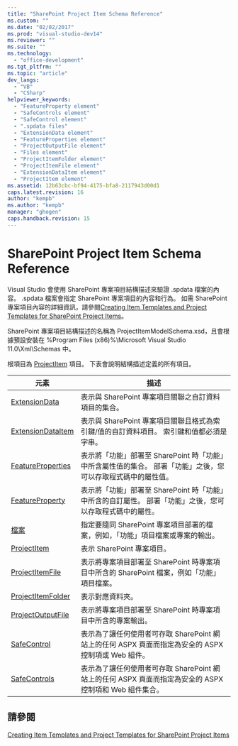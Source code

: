 ```yaml
---
title: "SharePoint Project Item Schema Reference"
ms.custom: ""
ms.date: "02/02/2017"
ms.prod: "visual-studio-dev14"
ms.reviewer: ""
ms.suite: ""
ms.technology: 
  - "office-development"
ms.tgt_pltfrm: ""
ms.topic: "article"
dev_langs: 
  - "VB"
  - "CSharp"
helpviewer_keywords: 
  - "FeatureProperty element"
  - "SafeControls element"
  - "SafeControl element"
  - ".spdata files"
  - "ExtensionData element"
  - "FeatureProperties element"
  - "ProjectOutputFile element"
  - "Files element"
  - "ProjectItemFolder element"
  - "ProjectItemFile element"
  - "ExtensionDataItem element"
  - "ProjectItem element"
ms.assetid: 12b63cbc-bf94-4175-bfa8-2117943d00d1
caps.latest.revision: 16
author: "kempb"
ms.author: "kempb"
manager: "ghogen"
caps.handback.revision: 15
---
```

# SharePoint Project Item Schema Reference
  Visual Studio 會使用 SharePoint 專案項目結構描述來驗證 .spdata 檔案的內容。  .spdata 檔案會指定 SharePoint 專案項目的內容和行為。  如需 SharePoint 專案項目內容的詳細資訊，請參閱[Creating Item Templates and Project Templates for SharePoint Project Items](../sharepoint/creating-item-templates-and-project-templates-for-sharepoint-project-items.md)。  
  
 SharePoint 專案項目結構描述的名稱為 ProjectItemModelSchema.xsd，且會根據預設安裝在 %Program Files \(x86\)%\\Microsoft Visual Studio 11.0\\Xml\\Schemas 中。  
  
 根項目為 [ProjectItem](../sharepoint/projectitem-element.md) 項目。  下表會說明結構描述定義的所有項目。  
  
|元素|描述|  
|--------|--------|  
|[ExtensionData](../sharepoint/extensiondata-element.md)|表示與 SharePoint 專案項目關聯之自訂資料項目的集合。|  
|[ExtensionDataItem](../sharepoint/extensiondataitem-element.md)|表示與 SharePoint 專案項目關聯且格式為索引鍵\/值的自訂資料項目。  索引鍵和值都必須是字串。|  
|[FeatureProperties](../sharepoint/featureproperties-element.md)|表示將「功能」部署至 SharePoint 時「功能」中所含屬性值的集合。  部署「功能」之後，您可以存取程式碼中的屬性值。|  
|[FeatureProperty](../sharepoint/featureproperty-element.md)|表示將「功能」部署至 SharePoint 時「功能」中所含的自訂屬性。  部署「功能」之後，您可以存取程式碼中的屬性。|  
|[檔案](../sharepoint/files-element.md)|指定要隨同 SharePoint 專案項目部署的檔案，例如，「功能」項目檔案或專案的輸出。|  
|[ProjectItem](../sharepoint/projectitem-element.md)|表示 SharePoint 專案項目。|  
|[ProjectItemFile](../sharepoint/projectitemfile-element.md)|表示將專案項目部署至 SharePoint 時專案項目中所含的 SharePoint 檔案，例如「功能」項目檔案。|  
|[ProjectItemFolder](../sharepoint/projectitemfolder-element.md)|表示對應資料夾。|  
|[ProjectOutputFile](../sharepoint/projectoutputfile-element.md)|表示將專案項目部署至 SharePoint 時專案項目中所含的專案輸出。|  
|[SafeControl](../sharepoint/safecontrol-element.md)|表示為了讓任何使用者可存取 SharePoint 網站上的任何 ASPX 頁面而指定為安全的 ASPX 控制項或 Web 組件。|  
|[SafeControls](../sharepoint/safecontrols-element.md)|表示為了讓任何使用者可存取 SharePoint 網站上的任何 ASPX 頁面而指定為安全的 ASPX 控制項和 Web 組件集合。|  
  
## 請參閱  
 [Creating Item Templates and Project Templates for SharePoint Project Items](../sharepoint/creating-item-templates-and-project-templates-for-sharepoint-project-items.md)  
  
  